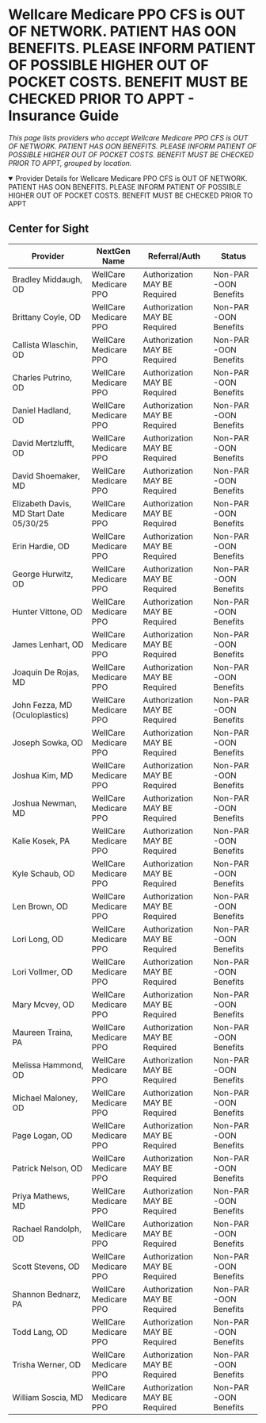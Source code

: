 # Wellcare Medicare PPO CFS is OUT OF NETWORK. PATIENT HAS OON BENEFITS. PLEASE INFORM PATIENT OF POSSIBLE HIGHER OUT OF POCKET COSTS. BENEFIT MUST BE CHECKED PRIOR TO APPT - Insurance Guide

*This page lists providers who accept Wellcare Medicare PPO CFS is OUT OF NETWORK. PATIENT HAS OON BENEFITS. PLEASE INFORM PATIENT OF POSSIBLE HIGHER OUT OF POCKET COSTS. BENEFIT MUST BE CHECKED PRIOR TO APPT, grouped by location.*

<details open><summary>Provider Details for Wellcare Medicare PPO CFS is OUT OF NETWORK. PATIENT HAS OON BENEFITS. PLEASE INFORM PATIENT OF POSSIBLE HIGHER OUT OF POCKET COSTS. BENEFIT MUST BE CHECKED PRIOR TO APPT</summary>

## Center for Sight

| Provider | NextGen Name | Referral/Auth | Status |
|----------|-------------|--------------|--------|
| Bradley Middaugh, OD | WellCare Medicare PPO | Authorization MAY BE Required | Non-PAR -OON Benefits |
| Brittany Coyle, OD | WellCare Medicare PPO | Authorization MAY BE Required | Non-PAR -OON Benefits |
| Callista Wlaschin, OD | WellCare Medicare PPO | Authorization MAY BE Required | Non-PAR -OON Benefits |
| Charles Putrino, OD | WellCare Medicare PPO | Authorization MAY BE Required | Non-PAR -OON Benefits |
| Daniel Hadland, OD | WellCare Medicare PPO | Authorization MAY BE Required | Non-PAR -OON Benefits |
| David Mertzlufft, OD | WellCare Medicare PPO | Authorization MAY BE Required | Non-PAR -OON Benefits |
| David Shoemaker, MD | WellCare Medicare PPO | Authorization MAY BE Required | Non-PAR -OON Benefits |
| Elizabeth Davis, MD                      Start Date 05/30/25 | WellCare Medicare PPO | Authorization MAY BE Required | Non-PAR -OON Benefits |
| Erin Hardie, OD | WellCare Medicare PPO | Authorization MAY BE Required | Non-PAR -OON Benefits |
| George Hurwitz, OD | WellCare Medicare PPO | Authorization MAY BE Required | Non-PAR -OON Benefits |
| Hunter Vittone, OD | WellCare Medicare PPO | Authorization MAY BE Required | Non-PAR -OON Benefits |
| James Lenhart, OD | WellCare Medicare PPO | Authorization MAY BE Required | Non-PAR -OON Benefits |
| Joaquin De Rojas, MD | WellCare Medicare PPO | Authorization MAY BE Required | Non-PAR -OON Benefits |
| John Fezza, MD (Oculoplastics) | WellCare Medicare PPO | Authorization MAY BE Required | Non-PAR -OON Benefits |
| Joseph Sowka, OD | WellCare Medicare PPO | Authorization MAY BE Required | Non-PAR -OON Benefits |
| Joshua Kim, MD | WellCare Medicare PPO | Authorization MAY BE Required | Non-PAR -OON Benefits |
| Joshua Newman, MD | WellCare Medicare PPO | Authorization MAY BE Required | Non-PAR -OON Benefits |
| Kalie Kosek, PA | WellCare Medicare PPO | Authorization MAY BE Required | Non-PAR -OON Benefits |
| Kyle Schaub, OD | WellCare Medicare PPO | Authorization MAY BE Required | Non-PAR -OON Benefits |
| Len Brown, OD | WellCare Medicare PPO | Authorization MAY BE Required | Non-PAR -OON Benefits |
| Lori Long, OD | WellCare Medicare PPO | Authorization MAY BE Required | Non-PAR -OON Benefits |
| Lori Vollmer, OD | WellCare Medicare PPO | Authorization MAY BE Required | Non-PAR -OON Benefits |
| Mary Mcvey, OD | WellCare Medicare PPO | Authorization MAY BE Required | Non-PAR -OON Benefits |
| Maureen Traina, PA | WellCare Medicare PPO | Authorization MAY BE Required | Non-PAR -OON Benefits |
| Melissa Hammond, OD | WellCare Medicare PPO | Authorization MAY BE Required | Non-PAR -OON Benefits |
| Michael Maloney, OD | WellCare Medicare PPO | Authorization MAY BE Required | Non-PAR -OON Benefits |
| Page Logan, OD | WellCare Medicare PPO | Authorization MAY BE Required | Non-PAR -OON Benefits |
| Patrick Nelson, OD | WellCare Medicare PPO | Authorization MAY BE Required | Non-PAR -OON Benefits |
| Priya Mathews, MD | WellCare Medicare PPO | Authorization MAY BE Required | Non-PAR -OON Benefits |
| Rachael Randolph, OD | WellCare Medicare PPO | Authorization MAY BE Required | Non-PAR -OON Benefits |
| Scott Stevens, OD | WellCare Medicare PPO | Authorization MAY BE Required | Non-PAR -OON Benefits |
| Shannon Bednarz, PA | WellCare Medicare PPO | Authorization MAY BE Required | Non-PAR -OON Benefits |
| Todd Lang, OD | WellCare Medicare PPO | Authorization MAY BE Required | Non-PAR -OON Benefits |
| Trisha Werner, OD | WellCare Medicare PPO | Authorization MAY BE Required | Non-PAR -OON Benefits |
| William Soscia, MD | WellCare Medicare PPO | Authorization MAY BE Required | Non-PAR -OON Benefits |

</details>

